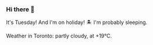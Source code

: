 ### Hi there :wave:

It's Tuesday! And I'm on holiday! :desert_island: I'm probably sleeping.

Weather in Toronto: partly cloudy, at +19°C.

